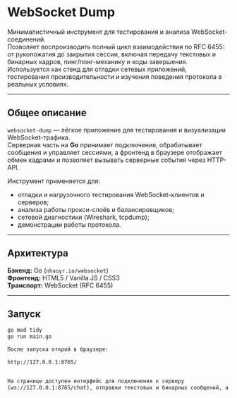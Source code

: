 # WebSocket Dump

Минималистичный инструмент для тестирования и анализа WebSocket-соединений.  
Позволяет воспроизводить полный цикл взаимодействия по RFC 6455: от рукопожатия до закрытия сессии, включая передачу текстовых и бинарных кадров, пинг/понг-механику и коды завершения.  
Используется как стенд для отладки сетевых приложений, тестирования производительности и изучения поведения протокола в реальных условиях.

---

## Общее описание

`websocket-dump` — лёгкое приложение для тестирования и визуализации WebSocket-трафика.  
Серверная часть на **Go** принимает подключения, обрабатывает сообщения и управляет сессиями, а фронтенд в браузере отображает обмен кадрами и позволяет вызывать серверные события через HTTP-API.

Инструмент применяется для:
- отладки и нагрузочного тестирования WebSocket-клиентов и серверов;
- анализа работы прокси-слоёв и балансировщиков;
- сетевой диагностики (Wireshark, tcpdump);
- демонстрации работы протокола.

---

## Архитектура

**Бэкенд:** Go (`nhooyr.io/websocket`)  
**Фронтенд:** HTML5 / Vanilla JS / CSS3  
**Транспорт:** WebSocket (RFC 6455)

---

## Запуск

```bash
go mod tidy
go run main.go

После запуска открой в браузере:

http://127.0.0.1:8765/


На странице доступен интерфейс для подключения к серверу 
(ws://127.0.0.1:8765/chat), отправки текстовых и бинарных сообщений, а также вызова Ping/Pong и закрытия соединений.